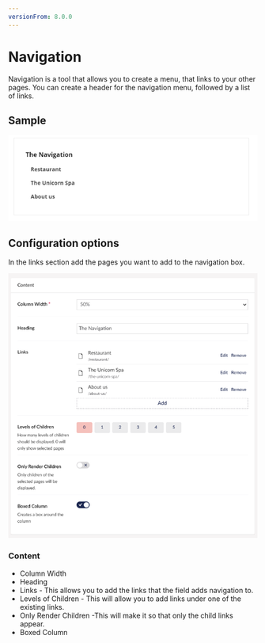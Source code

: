 ```yaml
---
versionFrom: 8.0.0
---
```


# Navigation

Navigation is a tool that allows you to create a menu, that links to your other pages. You can create a header for the navigation menu, followed by a list of links.

## Sample

![Navigation Frontend](images/Nav-front.png)

## Configuration options

In the links section add the pages you want to add to the navigation box.

![Navigation Backoffice](images/Nav-back.png)

### Content

- Column Width
- Heading
- Links - This allows you to add the links that the field adds navigation to.
- Levels of Children - This will allow you to add links under one of the existing links.
- Only Render Children -This will make it so that only the child links appear.
- Boxed Column
